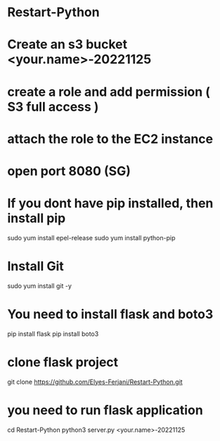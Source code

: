 # Restart-Python
# Create an s3 bucket <your.name>-20221125
# create a role and add permission ( S3 full access )
# attach the role to the EC2 instance
# open port 8080 (SG)


# If you dont have pip installed, then install pip
sudo yum install epel-release
sudo yum install python-pip

# Install Git

sudo yum install git -y

# You need to install flask and boto3
pip install flask 
pip install boto3


# clone flask project

git clone https://github.com/Elyes-Ferjani/Restart-Python.git

# you need to run flask application
cd Restart-Python
python3 server.py <your.name>-20221125